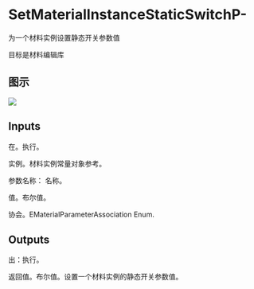 # SetMaterialInstanceStaticSwitchP-

为一个材料实例设置静态开关参数值

目标是材料编辑库

## 图示

![]($-20221218-19465518.png)

## Inputs

在。执行。

实例。材料实例常量对象参考。

参数名称： 名称。

值。布尔值。

协会。EMaterialParameterAssociation Enum.  

## Outputs

出：执行。

返回值。布尔值。设置一个材料实例的静态开关参数值。
